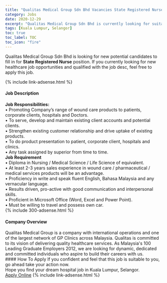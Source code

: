 ```yaml
---
title: "Qualitas Medical Group Sdn Bhd Vacancies State Registered Nurse" 
category: Jobs 
date: 2020-12-29 
excerpt: "Qualitas Medical Group Sdn Bhd is currently looking for suitable person to fill in the State Registered Nurse which positioned at Kuala Lumpur, Selangor" 
tags: [Kuala Lumpur, Selangor] 
toc: true 
toc_label: TOC 
toc_icon: "fire" 
--- 
```


<p>Qualitas Medical Group Sdn Bhd is looking for new potential candidates to fill in for <b>State Registered Nurse</b> position. If you currently looking for new healthcare job opportunities and qualified with the job desc, feel free to apply this job.
</p>{% include link-adsense.html %} 
<div><div><div><h4>Job Description</h4></div></div><div><div><span><div><div><strong>Job Responsibilities:</strong><div>&#8226; Promoting Company&#8217;s range of wound care products to patients, corporate clients, hospitals and Doctors.<br>&#8226; To serve, develop and maintain existing client accounts and potential clients.<br>&#8226; Strengthen existing customer relationship and drive uptake of existing products.<br>&#8226; To do product presentation to patient, corporate client, hospitals and clinics.<br>&#8226; Any task assigned by superior from time to time.</div></div><div><strong>Job Requirement</strong><br>&#8226; Diploma in Nursing / Medical Science / Life Science of equivalent.<br>&#8226; At least 2-3 years sales experience in wound care / pharmaceutical / medical services products will be an advantage.<br>&#8226; Proficiency in write and speak fluent English, Bahasa Malaysia and any vernacular language.<br>&#8226; Results driven, pro-active with good communication and interpersonal skills.<br>&#8226; Proficient in Microsoft Office (Word, Excel and Power Point).<br>&#8226; Must be willing to travel and possess own car.</div></div></span></div></div></div> 
{% include 300-adsense.html %} 
<div><div><div><h4>Company Overview</h4></div></div><div><div><span><div><div>
	Qualitas Medical Group is a company with international operations and one of the largest network of GP Clinics across Malaysia. Qualitas is committed to its vision of delivering quality healthcare services. As Malaysia's 100 Leading Graduate Employers 2012, we are looking for dynamic, dedicated and committed individuals who aspire to build their careers with us.</div></div></span></div></div></div> 
#### How To Apply 
If you confident and feel that this job is suitable to you, go ahead take your action now. <br/> 
Hope you find your dream hospital job in Kuala Lumpur, Selangor. <br/> 
<a href="https://www.jobstreet.com.my/en/job/state-registered-nurse-4451272?jobId=jobstreet-my-job-4451272&sectionRank=30&token=0~ef1375a7-dbe5-4196-aa8d-4dedf1591e47&fr=SRP%20View%20In%20New%20Ta" class="btn btn--warning" target="_blank" rel="nofollow noopenner">Apply Online</a> 
{% include link-adsense.html %} 